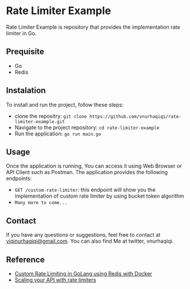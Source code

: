# Rate Limiter Example
Rate Limiter Example is repository that provides the implementation rate limiter in Go.

## Prequisite
- Go
- Redis

## Instalation
To install and run the project, follow these steps:
- clone the repositry: `git clone https://github.com/vnurhaqiqi/rate-limiter-example.git`
- Navigate to the project repository: `cd rate-limiter-example`
- Run the application: `go run main.go`

## Usage
Once the application is running, You can access it using Web Browser or API Client such as Postman. The application provides the following endpoints:
- `GET /custom-rate-limiter`: this endpoint will show you the implementation of custom rate limiter by using bucket token algorithm
- `Many more to come...`
## Contact
If you have any questions or suggestions, feel free to contact at viqinurhaqiqi@gmail.com. You can also find Me at twitter, vnurhaqiqi.

## Reference
- [Custom Rate Limiting in GoLang using Redis with Docker](https://medium.com/analytics-vidhya/custom-rate-limiting-in-golang-using-redis-with-docker-e4a7be96f7dc)
- [Scaling your API with rate limiters](https://stripe.com/blog/rate-limiters)